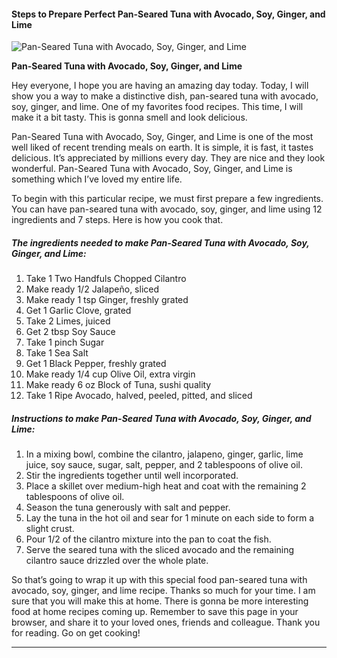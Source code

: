             

#### Steps to Prepare Perfect Pan-Seared Tuna with Avocado, Soy, Ginger, and Lime

![Pan-Seared Tuna with Avocado, Soy, Ginger, and Lime](https://img-global.cpcdn.com/recipes/6166051173695488/751x532cq70/pan-seared-tuna-with-avocado-soy-ginger-and-lime-recipe-main-photo.jpg)

**Pan-Seared Tuna with Avocado, Soy, Ginger, and Lime**

Hey everyone, I hope you are having an amazing day today. Today, I will show you a way to make a distinctive dish, pan-seared tuna with avocado, soy, ginger, and lime. One of my favorites food recipes. This time, I will make it a bit tasty. This is gonna smell and look delicious.

Pan-Seared Tuna with Avocado, Soy, Ginger, and Lime is one of the most well liked of recent trending meals on earth. It is simple, it is fast, it tastes delicious. It’s appreciated by millions every day. They are nice and they look wonderful. Pan-Seared Tuna with Avocado, Soy, Ginger, and Lime is something which I’ve loved my entire life.

To begin with this particular recipe, we must first prepare a few ingredients. You can have pan-seared tuna with avocado, soy, ginger, and lime using 12 ingredients and 7 steps. Here is how you cook that.

##### The ingredients needed to make Pan-Seared Tuna with Avocado, Soy, Ginger, and Lime:

1.  Take 1 Two Handfuls Chopped Cilantro
2.  Make ready 1/2 Jalapeño, sliced
3.  Make ready 1 tsp Ginger, freshly grated
4.  Get 1 Garlic Clove, grated
5.  Take 2 Limes, juiced
6.  Get 2 tbsp Soy Sauce
7.  Take 1 pinch Sugar
8.  Take 1 Sea Salt
9.  Get 1 Black Pepper, freshly grated
10.  Make ready 1/4 cup Olive Oil, extra virgin
11.  Make ready 6 oz Block of Tuna, sushi quality
12.  Take 1 Ripe Avocado, halved, peeled, pitted, and sliced

##### Instructions to make Pan-Seared Tuna with Avocado, Soy, Ginger, and Lime:

1.  In a mixing bowl, combine the cilantro, jalapeno, ginger, garlic, lime juice, soy sauce, sugar, salt, pepper, and 2 tablespoons of olive oil.
2.  Stir the ingredients together until well incorporated.
3.  Place a skillet over medium-high heat and coat with the remaining 2 tablespoons of olive oil.
4.  Season the tuna generously with salt and pepper.
5.  Lay the tuna in the hot oil and sear for 1 minute on each side to form a slight crust.
6.  Pour 1/2 of the cilantro mixture into the pan to coat the fish.
7.  Serve the seared tuna with the sliced avocado and the remaining cilantro sauce drizzled over the whole plate.

So that’s going to wrap it up with this special food pan-seared tuna with avocado, soy, ginger, and lime recipe. Thanks so much for your time. I am sure that you will make this at home. There is gonna be more interesting food at home recipes coming up. Remember to save this page in your browser, and share it to your loved ones, friends and colleague. Thank you for reading. Go on get cooking!

* * *